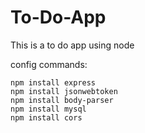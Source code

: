 # To-Do-App
This is a to do app using node

config commands:
```
npm install express
npm install jsonwebtoken
npm install body-parser
npm install mysql
npm install cors
```